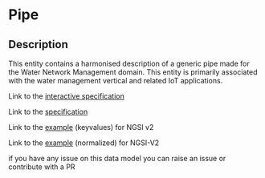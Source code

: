 # Pipe

## Description 

This entity contains a harmonised description of a generic pipe made for the
Water Network Management domain. This entity is primarily associated with
the water management vertical and related IoT applications.


Link to the [interactive specification](https://swagger.lab.fiware.org/?url=https://smart-data-models.github.io/dataModel.WaterNetworkManagement/Pipe/swagger.yaml)

Link to the [specification](https://smart-data-models.github.io/dataModel.WaterNetworkManagement/Pipe/doc/spec.md)

Link to the [example](https://smart-data-models.github.io/dataModel.WaterNetworkManagement/Pipe/examples/example.json) (keyvalues) for NGSI v2

Link to the [example](https://smart-data-models.github.io/dataModel.WaterNetworkManagement/Pipe/examples/example-normalized.json) (normalized) for NGSI-V2


 if you have any issue on this data model you can raise an issue or contribute with a PR